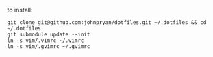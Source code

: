to install:

	git clone git@github.com:johnpryan/dotfiles.git ~/.dotfiles && cd ~/.dotfiles
	git submodule update --init
	ln -s vim/.vimrc ~/.vimrc
	ln -s vim/.gvimrc ~/.gvimrc
	
